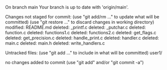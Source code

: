 On branch main
Your branch is up to date with 'origin/main'.

Changes not staged for commit:
  (use "git add/rm <file>..." to update what will be committed)
  (use "git restore <file>..." to discard changes in working directory)
	modified:   README.md
	deleted:    _printf.c
	deleted:    _putchar.c
	deleted:    function.c
	deleted:    functions1.c
	deleted:    functions2.c
	deleted:    get_flags.c
	deleted:    get_precision.c
	deleted:    handle_print.c
	deleted:    handler.c
	deleted:    main.c
	deleted:    main.h
	deleted:    write_handlers.c

Untracked files:
  (use "git add <file>..." to include in what will be committed)
	user1/

no changes added to commit (use "git add" and/or "git commit -a")
